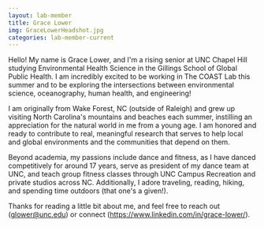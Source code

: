 ```yaml
---
layout: lab-member
title: Grace Lower
img: GraceLowerHeadshot.jpg
categories: lab-member-current
---
```


Hello! My name is Grace Lower, and I'm a rising senior at UNC Chapel Hill studying Environmental Health Science in the Gillings School of Global Public Health. I am incredibly excited to be working in The COAST Lab this summer and to be exploring the intersections between environmental science, oceanography, human health, and engineering!

I am originally from Wake Forest, NC (outside of Raleigh) and grew up visiting North Carolina's mountains and beaches each summer, instilling an appreciation for the natural world in me from a young age. I am honored and ready to contribute to real, meaningful research that serves to help local and global environments and the communities that depend on them.

Beyond academia, my passions include dance and fitness, as I have danced competitively for around 17 years, serve as president of my dance team at UNC, and teach group fitness classes through UNC Campus Recreation and private studios across NC. Additionally, I adore traveling, reading, hiking, and spending time outdoors (that one's a given!).

Thanks for reading a little bit about me, and feel free to reach out (glower@unc.edu) or connect (https://www.linkedin.com/in/grace-lower/).

